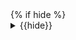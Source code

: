 <div class=note-container>{% if hide %}<details class=note-content><summary>{{hide}}</summary>{% else %}<div class=note-content>{% endif %}

  {{ body }}

</{% if hide %}details{% else %}div{% endif %}></div>

